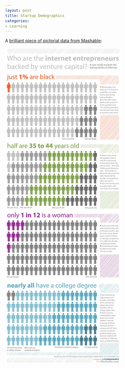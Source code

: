 ```yaml
---
layout: post
title: Startup Demographics
categories:
- Learning
---
```


A [brilliant piece of pictorial data from Mashable](http://mashable.com/2010/08/11/startup-demographics/):

![](/img/startupstats1.jpg "startupdem")
